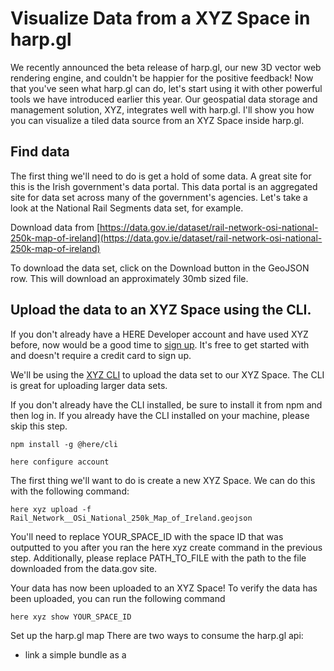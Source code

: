 # Visualize Data from a XYZ Space in harp.gl

We recently announced the beta release of harp.gl, our new 3D vector web rendering engine, and couldn't be happier for the positive feedback! Now that you've seen what harp.gl can do, let's start using it with other powerful tools we have introduced earlier this year. Our geospatial data storage and management solution, XYZ, integrates well with harp.gl. I'll show you how you can visualize a tiled data source from an XYZ Space inside harp.gl.

## Find data
The first thing we'll need to do is get a hold of some data. A great site for this is the Irish government's data portal. This data portal is an aggregated site for data set across many of the government's agencies. Let's take a look at the National Rail Segments data set, for example.

Download data from [https://data.gov.ie/dataset/rail-network-osi-national-250k-map-of-ireland](https://data.gov.ie/dataset/rail-network-osi-national-250k-map-of-ireland)


To download the data set, click on the Download button in the GeoJSON row. This will download an approximately 30mb sized file.

## Upload the data to an XYZ Space using the CLI.

If you don't already have a HERE Developer account and have used XYZ before, now would be a good time to [sign up](https://developer.here.com/). It's free to get started with and doesn't require a credit card to sign up.

We'll be using the [XYZ CLI](https://www.here.xyz/cli/) to upload the data set to our XYZ Space. The CLI is great for uploading larger data sets.

If you don't already have the CLI installed, be sure to install it from npm and then log in. If you already have the CLI installed on your machine, please skip this step.

```
npm install -g @here/cli
```

```
here configure account
```

The first thing we'll want to do is create a new XYZ Space. We can do this with the following command:

```
here xyz upload -f Rail_Network__OSi_National_250k_Map_of_Ireland.geojson
```

You'll need to replace YOUR_SPACE_ID with the space ID that was outputted to you after you ran the here xyz create command in the previous step. Additionally, please replace PATH_TO_FILE with the path to the file downloaded from the data.gov site.

Your data has now been uploaded to an XYZ Space! To verify the data has been uploaded, you can run the following command
```
here xyz show YOUR_SPACE_ID
```
Set up the harp.gl map
There are two ways to consume the harp.gl api:

-  link a simple bundle as a <script> tag in your html
-  install a set of node modules from npm

In this blog post, we'll be using the simple bundle for simplicity's sake. For larger, more complex projects, we generally recommend using the node modules.

You'll want to create a new directory with two files in it, an index.html and an index.js.

```
mkdir rail-map
cd rail-map
touch index.js
touch index.html
```

You'll also want to set up a local server, for example in Python 2.x:

```
python -m SimpleHTTPServer 8888
```
and in Python 3.x:

```
python -m http.server 8888
```

Once you've created the new directory and the files within, open up index.html and add this code:

```html
<html>
   <head>
      <style>
         body, html { border: 0; margin: 0; padding: 0; }
         #map { height: 100vh; width: 100vw; }
      </style>
      <script src="https://unpkg.com/three/build/three.min.js"></script>
      <script src="https://unpkg.com/@here/harp.gl/dist/harp.js"></script>
   </head>
   <body>
      <canvas id="map"></canvas>
      <script src="index.js"></script>
   </body>
</html>
```

```javascript
const TOKEN = 'YOUR_XYZ_TOKEN';
const SPACE_ID = 'YOUR_SPACE_ID';
const map = new harp.MapView({
   canvas: document.getElementById('map'),
   theme: "https://unpkg.com/@here/harp-map-theme@latest/resources/berlin_tilezen_day_reduced.json",
});

window.onresize = () => map.resize(window.innerWidth, window.innerHeight);

map.setCameraGeolocationAndZoom(
   new harp.GeoCoordinates(-8.26250100000019,53.3331869990967),
   5
);

const controls = new harp.MapControls(map);
controls.maxPitchAngle = 90;
controls.setRotation(20, 50);

const omvDataSource = new harp.OmvDataSource({
   baseUrl: "https://xyz.api.here.com/tiles/herebase.02",
   apiFormat: harp.APIFormat.XYZOMV,
   styleSetName: "tilezen",
   authenticationCode: TOKEN,
});
map.addDataSource(omvDataSource);
```

The above code initializes our new harp.gl map with a default reduced day theme. We are also setting the map's default center and zoom, while also adding the HERE base map with the harp.OmvDataSource class.

Be sure to replace 'YOUR_XYZ_TOKEN' with your own XYZ token. To find your XYZ token, please run the following in your command line:

```
here xyz token
```

This command will output a few XYZ tokens to use. Copy and paste that into your code. We recommend using a read only token. This way, no one can overwrite your data set!

## Add the railways data set to the harp.gl map

Now that we've got the harp.gl base map configured, let's add the railways data set to the map.

We'll be using the OmvDataSource class again. We generally always use this class whenever we are adding vector tiles from a server.

```javascript
const xyzSpaceDataSource = new harp.OmvDataSource({
   baseUrl: `https://xyz.api.here.com/hub/spaces/${SPACE_ID}/tile/web`,
   apiFormat: harp.APIFormat.XYZSpace,
   authenticationCode: TOKEN,
});
```
We've initialized the data source, and now we'll add it to the map:
```javascript
map.addDataSource(xyzSpaceDataSource).then(() => {

   const styles = [{
         "when": `$geometryType ^= 'line'`,
         "renderOrder": 1000,
         "technique": "solid-line",
         "attr": {
            "color": "#FF3345",
            "metricUnit": "Pixel",
            "lineWidth": 3
         }
   }];
   xyzSpaceDataSource.setStyleSet(styles);
   map.update();
});
```
*map.addDataSource()* returns a promise, so we'll wait until the data has been added to the map. Once it's been added to the map, we will style the data with the harp.gl styling specification.

## Wrapping up
In just a few easy steps, we've created a great looking map of the different wild and scenic rivers across the United States. A natural next step of this map might be to create a map legend so viewers of the map can understand what lengths the different colors correlate to.

In this blog post you've learned how to:

- find and download public data sets from open data sites
- upload data to an XYZ Space with the command line interface
- initialize a basic harp.gl map
- add a tiled data set from an XYZ Space to a harp.gl map
